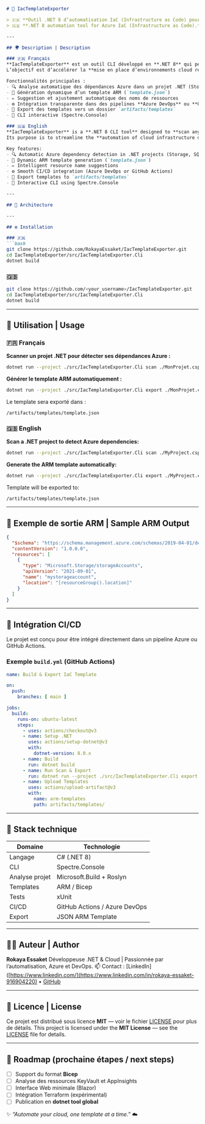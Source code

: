 
```markdown
# 🧩 IacTemplateExporter

> 🇫🇷 **Outil .NET 8 d’automatisation IaC (Infrastructure as Code) pour Azure.**  
> 🇬🇧 **.NET 8 automation tool for Azure IaC (Infrastructure as Code).**

---

## 🌍 Description | Description

### 🇫🇷 Français
**IacTemplateExporter** est un outil CLI développé en **.NET 8** qui permet de **scanner automatiquement un projet .NET** afin de **générer un template ARM prêt à déployer** sur Azure.  
L’objectif est d’accélérer la **mise en place d’environnements cloud reproductibles** dans les pipelines CI/CD.

Fonctionnalités principales :
- 🔍 Analyse automatique des dépendances Azure dans un projet .NET (Storage, SQL, App Service, etc.)  
- 🧠 Génération dynamique d’un template ARM (`template.json`)  
- ✏️ Suggestion et ajustement automatique des noms de ressources  
- ⚙️ Intégration transparente dans des pipelines **Azure DevOps** ou **GitHub Actions**  
- 🧾 Export des templates vers un dossier `artifacts/templates`  
- 💬 CLI interactive (Spectre.Console)  

### 🇬🇧 English
**IacTemplateExporter** is a **.NET 8 CLI tool** designed to **scan any .NET project** and **automatically generate an Azure ARM template**.  
Its purpose is to streamline the **automation of cloud infrastructure deployment** within CI/CD pipelines.

Key features:
- 🔍 Automatic Azure dependency detection in .NET projects (Storage, SQL, App Service, etc.)  
- 🧠 Dynamic ARM template generation (`template.json`)  
- ✏️ Intelligent resource name suggestions  
- ⚙️ Smooth CI/CD integration (Azure DevOps or GitHub Actions)  
- 🧾 Export templates to `artifacts/templates`  
- 💬 Interactive CLI using Spectre.Console  

---

## 🧠 Architecture

---

## ⚙️ Installation

### 🇫🇷
```bash
git clone https://github.com/RokayaEssaket/IacTemplateExporter.git
cd IacTemplateExporter/src/IacTemplateExporter.Cli
dotnet build
````

### 🇬🇧

```bash
git clone https://github.com/<your_username>/IacTemplateExporter.git
cd IacTemplateExporter/src/IacTemplateExporter.Cli
dotnet build
```

---

## 🧩 Utilisation | Usage

### 🇫🇷 Français

**Scanner un projet .NET pour détecter ses dépendances Azure :**

```bash
dotnet run --project ./src/IacTemplateExporter.Cli scan ./MonProjet.csproj
```

**Générer le template ARM automatiquement :**

```bash
dotnet run --project ./src/IacTemplateExporter.Cli export ./MonProjet.csproj
```

Le template sera exporté dans :

```
/artifacts/templates/template.json
```

### 🇬🇧 English

**Scan a .NET project to detect Azure dependencies:**

```bash
dotnet run --project ./src/IacTemplateExporter.Cli scan ./MyProject.csproj
```

**Generate the ARM template automatically:**

```bash
dotnet run --project ./src/IacTemplateExporter.Cli export ./MyProject.csproj
```

Template will be exported to:

```
/artifacts/templates/template.json
```

---

## 🧱 Exemple de sortie ARM | Sample ARM Output

```json
{
  "$schema": "https://schema.management.azure.com/schemas/2019-04-01/deploymentTemplate.json#",
  "contentVersion": "1.0.0.0",
  "resources": [
    {
      "type": "Microsoft.Storage/storageAccounts",
      "apiVersion": "2021-09-01",
      "name": "mystorageaccount",
      "location": "[resourceGroup().location]"
    }
  ]
}
```

---

## 🤖 Intégration CI/CD

Le projet est conçu pour être intégré directement dans un pipeline Azure ou GitHub Actions.

### Exemple `build.yml` (GitHub Actions)

```yaml
name: Build & Export IaC Template

on:
  push:
    branches: [ main ]

jobs:
  build:
    runs-on: ubuntu-latest
    steps:
      - uses: actions/checkout@v3
      - name: Setup .NET
        uses: actions/setup-dotnet@v3
        with:
          dotnet-version: 8.0.x
      - name: Build
        run: dotnet build
      - name: Run Scan & Export
        run: dotnet run --project ./src/IacTemplateExporter.Cli export ./MyProject.csproj
      - name: Upload Templates
        uses: actions/upload-artifact@v3
        with:
          name: arm-templates
          path: artifacts/templates/
```

---

## 🧩 Stack technique

| Domaine        | Technologie                   |
| -------------- | ----------------------------- |
| Langage        | C# (.NET 8)                   |
| CLI            | Spectre.Console               |
| Analyse projet | Microsoft.Build + Roslyn      |
| Templates      | ARM / Bicep                   |
| Tests          | xUnit                         |
| CI/CD          | GitHub Actions / Azure DevOps |
| Export         | JSON ARM Template             |

---

## 🧑‍💻 Auteur | Author

**Rokaya Essaket**
Développeuse .NET & Cloud | Passionnée par l’automatisation, Azure et DevOps.
📫 Contact : [LinkedIn]([https://www.linkedin.com/](https://www.linkedin.com/in/rokaya-essaket-916904220) • [GitHub](https://github.com/rokayaessaket)

---

## 🪪 Licence | License

Ce projet est distribué sous licence **MIT** — voir le fichier [LICENSE](./LICENSE) pour plus de détails.
This project is licensed under the **MIT License** — see the [LICENSE](./LICENSE) file for details.

---

## 🧠 Roadmap (prochaine étapes / next steps)

* [ ] Support du format **Bicep**
* [ ] Analyse des ressources KeyVault et AppInsights
* [ ] Interface Web minimale (Blazor)
* [ ] Intégration Terraform (expérimental)
* [ ] Publication en **dotnet tool global**

✨ *“Automate your cloud, one template at a time.”* ☁️


